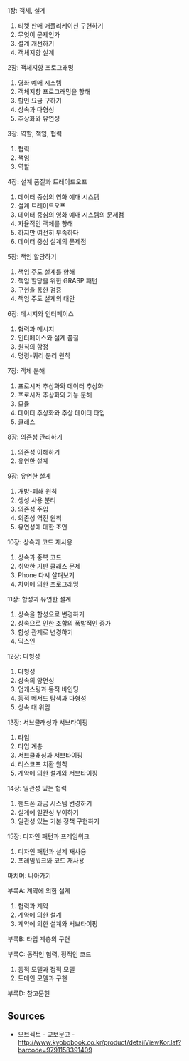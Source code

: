 1장: 객체, 설계
01. 티켓 판매 애플리케이션 구현하기
02. 무엇이 문제인가
03. 설계 개선하기
04. 객체지향 설계

2장: 객체지향 프로그래밍
01. 영화 예매 시스템
02. 객체지향 프로그래밍을 향해
03. 할인 요금 구하기
04. 상속과 다형성
05. 추상화와 유연성

3장: 역할, 책임, 협력
01. 협력
02. 책임
03. 역할

4장: 설계 품질과 트레이드오프
01. 데이터 중심의 영화 예매 시스템
02. 설계 트레이드오프
03. 데이터 중심의 영화 예매 시스템의 문제점
04. 자율적인 객체를 향해
05. 하지만 여전히 부족하다
06. 데이터 중심 설계의 문제점

5장: 책임 할당하기
01. 책임 주도 설계를 향해
02. 책임 할당을 위한 GRASP 패턴
03. 구현을 통한 검증
04. 책임 주도 설계의 대안

6장: 메시지와 인터페이스
01. 협력과 메시지
02. 인터페이스와 설계 품질
03. 원칙의 함정
04. 명령-쿼리 분리 원칙

7장: 객체 분해
01. 프로시저 추상화와 데이터 추상화
02. 프로시저 추상화와 기능 분해
03. 모듈
04. 데이터 추상화와 추상 데이터 타입
05. 클래스

8장: 의존성 관리하기
01. 의존성 이해하기
02. 유연한 설계

9장: 유연한 설계
01. 개방-폐쇄 원칙
02. 생성 사용 분리
03. 의존성 주입
04. 의존성 역전 원칙
05. 유연성에 대한 조언

10장: 상속과 코드 재사용
01. 상속과 중복 코드
02. 취약한 기반 클래스 문제
03. Phone 다시 살펴보기
04. 차이에 의한 프로그래밍

11장: 합성과 유연한 설계
01. 상속을 합성으로 변경하기
02. 상속으로 인한 조합의 폭발적인 증가
03. 합성 관계로 변경하기
04. 믹스인

12장: 다형성
01. 다형성
02. 상속의 양면성
03. 업캐스팅과 동적 바인딩
04. 동적 메서드 탐색과 다형성
05. 상속 대 위임

13장: 서브클래싱과 서브타이핑
01. 타입
02. 타입 계층
03. 서브클래싱과 서브타이핑
04. 리스코프 치환 원칙
05. 계약에 의한 설계와 서브타이핑

14장: 일관성 있는 협력
01. 핸드폰 과금 시스템 변경하기
02. 설계에 일관성 부여하기
03. 일관성 있는 기본 정책 구현하기

15장: 디자인 패턴과 프레임워크
01. 디자인 패턴과 설계 재사용
02. 프레임워크와 코드 재사용

마치며: 나아가기

부록A: 계약에 의한 설계
01. 협력과 계약
02. 계약에 의한 설계
03. 계약에 의한 설계와 서브타이핑

부록B: 타입 계층의 구현

부록C: 동적인 협력, 정적인 코드
01. 동적 모델과 정적 모델
02. 도메인 모델과 구현

부록D: 참고문헌

## Sources

* 오브젝트 - 교보문고 - http://www.kyobobook.co.kr/product/detailViewKor.laf?barcode=9791158391409

